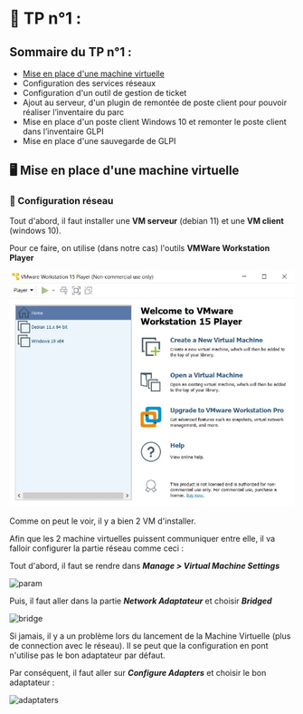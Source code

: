 # :floppy_disk: TP n°1 :

## Sommaire du TP n°1 :

- [Mise en place d'une machine virtuelle](./main_page.md#mise-en-place-d-une-machine-virtuelle)
- Configuration des services réseaux 
- Configuration d'un outil de gestion de ticket 
- Ajout au serveur, d'un plugin de remontée de poste client pour pouvoir réaliser l’inventaire du parc 
- Mise en place d'un poste client Windows 10 et remonter le poste client dans l’inventaire GLPI
- Mise en place d'une sauvegarde de GLPI

## :desktop_computer: Mise en place d'une machine virtuelle

### :electric_plug: Configuration réseau

Tout d'abord, il faut installer une **VM serveur** (debian 11) et une **VM client** (windows 10).

Pour ce faire, on utilise (dans notre cas) l'outils **VMWare Workstation Player**

![vmware](./img/configuration_VM/vmware.jpg)

Comme on peut le voir, il y a bien 2 VM d'installer.

Afin que les 2 machine virtuelles puissent communiquer entre elle, il va falloir configurer la partie réseau comme ceci :

Tout d'abord, il faut se rendre dans ***Manage > Virtual Machine Settings***

![param](./img/configuration_VM/réseaux/2021-09-13-163937.jpg)

Puis, il faut aller dans la partie ***Network Adaptateur*** et choisir ***Bridged***

![bridge](./img/configuration_VM/réseaux/2021-09-13-164233.jpg)

Si jamais, il y a un problème lors du lancement de la Machine Virtuelle (plus de connection avec le réseau). Il se peut que la configuration en pont n'utilise pas le bon adaptateur par défaut.

Par conséquent, il faut aller sur ***Configure Adapters*** et choisir le bon adaptateur :

![adaptaters](./img/configuration_VM/réseaux/2021-09-13-224818.jpg)



